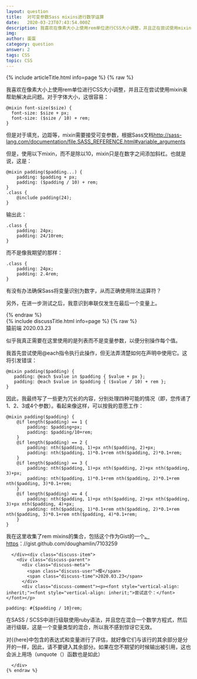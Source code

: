 ```yaml
---
layout: question
title:  对可变参数Sass mixins进行数学运算
date:   2020-03-23T07:43:54.000Z
description: 我喜欢在像素大小上使用rem单位进行CSS大小调整，并且正在尝试使用mixin来帮助解决此问题。对于字体大小，这很容易：\`mixin font-siz...
img: 
author: 蛋蛋
category: question
answer: 2
tags: CSS
topic: CSS
---
```

<div class="article-root">
  <div class="article">
    {% include articleTitle.html info=page %}
    {% raw %}
    <div class="article-content"><p><font style="vertical-align: inherit;"><font style="vertical-align: inherit;">我喜欢在像素大小上使用rem单位进行CSS大小调整，并且正在尝试使用mixin来帮助解决此问题。</font><font style="vertical-align: inherit;">对于字体大小，这很容易：</font></font></p>

<pre><code>@mixin font-size($size) {<font></font>
  font-size: $size + px;<font></font>
  font-size: ($size / 10) + rem;<font></font>
}<font></font>
</code></pre>

<p><font style="vertical-align: inherit;"><font style="vertical-align: inherit;">但是对于填充，边距等，mixin需要接受可变参数，根据Sass文档</font></font><a href="http://sass-lang.com/documentation/file.SASS_REFERENCE.html#variable_arguments" rel="noreferrer"><font style="vertical-align: inherit;"><font style="vertical-align: inherit;">http://sass-lang.com/documentation/file.SASS_REFERENCE.html#variable_arguments</font></font></a></p>

<p><font style="vertical-align: inherit;"><font style="vertical-align: inherit;">但是，使用以下mixin，而不是除以10，mixin只是在数字之间添加斜杠。</font><font style="vertical-align: inherit;">也就是说，这是：</font></font></p>

<pre><code>@mixin padding($padding...) {<font></font>
    padding: $padding + px;<font></font>
    padding: ($padding / 10) + rem;<font></font>
}<font></font>
.class {<font></font>
    @include padding(24);<font></font>
}<font></font>
</code></pre>

<p><font style="vertical-align: inherit;"><font style="vertical-align: inherit;">输出此：</font></font></p>

<pre><code>.class {<font></font>
    padding: 24px;<font></font>
    padding: 24/10rem;<font></font>
}<font></font>
</code></pre>

<p><font style="vertical-align: inherit;"><font style="vertical-align: inherit;">而不是像我期望的那样：</font></font></p>

<pre><code>.class {<font></font>
    padding: 24px;<font></font>
    padding: 2.4rem;<font></font>
}<font></font>
</code></pre>

<p><font style="vertical-align: inherit;"><font style="vertical-align: inherit;">有没有办法确保Sass将变量识别为数字，从而正确使用除法运算符？</font></font></p>

<p><font style="vertical-align: inherit;"><font style="vertical-align: inherit;">另外，在进一步测试之后，我意识到串联仅发生在最后一个变量上。</font></font></p></div>
    {% endraw %}
  </div>

  <div class="discuss-wrapper">
    {% include discussTitle.html info=page %}
    {% raw %}
    <div class="discuss-item">
        <div class="discuss-parent">
          <div class="discuss-meta">
            <span class="discuss-user">猿前端</span>
            <span class="discuss-time">2020.03.23</span>
          </div>
          <div class="discuss-comment"><p><font style="vertical-align: inherit;"><font style="vertical-align: inherit;">似乎我真正需要在这里使用的是列表而不是变量参数，以便分别操作每个值。</font></font></p>

<p><font style="vertical-align: inherit;"><font style="vertical-align: inherit;">我首先尝试使用@each指令执行此操作，但无法弄清楚如何在声明中使用它。</font><font style="vertical-align: inherit;">这将引发错误：</font></font></p>

<pre><code>@mixin padding($padding) {<font></font>
   padding: @each $value in $padding { $value + px };<font></font>
   padding: @each $value in $padding { ($value / 10) + rem };<font></font>
}<font></font>
</code></pre>

<p><font style="vertical-align: inherit;"><font style="vertical-align: inherit;">因此，我最终写了一些更为冗长的内容，分别处理四种可能的情况（即，您传递了1、2、3或4个参数）。</font><font style="vertical-align: inherit;">看起来像这样，可以按我的意愿工作：</font></font></p>

<pre><code>@mixin padding($padding) {<font></font>
    @if length($padding) == 1 {<font></font>
        padding: $padding+px;<font></font>
        padding: $padding/10+rem;<font></font>
    }<font></font>
    @if length($padding) == 2 {<font></font>
        padding: nth($padding, 1)+px nth($padding, 2)+px;<font></font>
        padding: nth($padding, 1)*0.1+rem nth($padding, 2)*0.1+rem;<font></font>
    }<font></font>
    @if length($padding) == 3 {<font></font>
        padding: nth($padding, 1)+px nth($padding, 2)+px nth($padding, 3)+px;<font></font>
        padding: nth($padding, 1)*0.1+rem nth($padding, 2)*0.1+rem nth($padding, 3)*0.1+rem;<font></font>
    }<font></font>
    @if length($padding) == 4 {<font></font>
        padding: nth($padding, 1)+px nth($padding, 2)+px nth($padding, 3)+px nth($padding, 4)+px;<font></font>
        padding: nth($padding, 1)*0.1+rem nth($padding, 2)*0.1+rem nth($padding, 3)*0.1+rem nth($padding, 4)*0.1+rem;<font></font>
    }<font></font>
}<font></font>
</code></pre>

<p><font style="vertical-align: inherit;"><font style="vertical-align: inherit;">我在这里收集了rem mixins的集合，包括这个作为Gist的一个</font><a href="https://gist.github.com/doughamlin/7103259"><font style="vertical-align: inherit;">。https</font></a><font style="vertical-align: inherit;">：//gist.github.com/doughamlin/7103259</font></font><a href="https://gist.github.com/doughamlin/7103259"><font style="vertical-align: inherit;"></font></a></p></div>
        </div>
        
      </div><div class="discuss-item">
        <div class="discuss-parent">
          <div class="discuss-meta">
            <span class="discuss-user">樱</span>
            <span class="discuss-time">2020.03.23</span>
          </div>
          <div class="discuss-comment"><p><font style="vertical-align: inherit;"><font style="vertical-align: inherit;">尝试这个：</font></font></p>

<pre><code>padding: #{$padding / 10}rem;
</code></pre>

<p><font style="vertical-align: inherit;"><font style="vertical-align: inherit;">在SASS / SCSS中进行级联使用ruby语法，并且您在混合一个数学方程式，然后进行级联，这是一个变量类型的混合，所以我不感到惊讶它无效。</font></font></p>

<p><font style="vertical-align: inherit;"><font style="vertical-align: inherit;">对{{here}中包含的表达式和变量进行了评估，就好像它们与该行的其余部分是分开的一样，因此，请不要键入其余部分。</font><font style="vertical-align: inherit;">如果在您不期望的时候输出被引用，这也会派上用场（unquote（）函数也是如此）</font></font></p></div>
        </div>
        
      </div>
    {% endraw %}
  </div>
<div>
